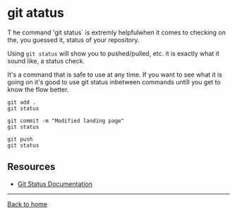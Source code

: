 # git atatus

T he command 'git status` is extremly helpfulwhen it comes to checking on the, you guessed it, status of your repository.

Using `git status` will show you to pushed/pulled, etc. it is exactly what it sound like, a status check.

It's a command that is safe to use at any time. If you want to see what it is going on it's good to use git status inbetween commands untill you get to know the flow better.

```
git add .
git status

git commit -m "Modified landing page"
git status

git push
git status
```

## Resources

- [Git Status Documentation](https://git-scm.com/docs/git-status)

---

[Back to home](../README.md)